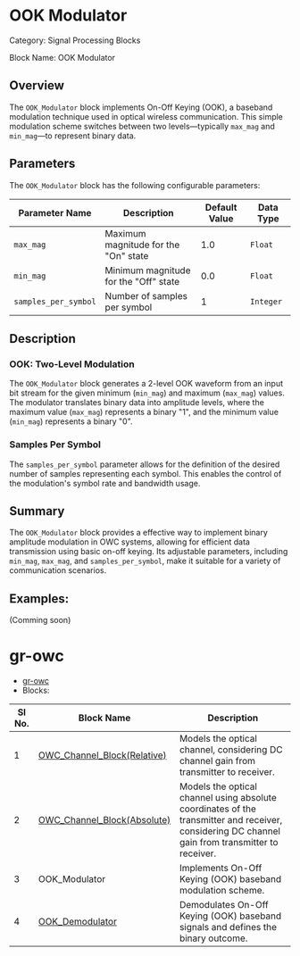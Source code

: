 # OOK Modulator
Category: Signal Processing Blocks

Block Name: OOK Modulator

## Overview
The `OOK_Modulator` block implements On-Off Keying (OOK), a baseband modulation technique used in optical wireless communication. This simple modulation scheme switches between two levels—typically `max_mag` and `min_mag`—to represent binary data.

## Parameters

The `OOK_Modulator` block has the following configurable parameters:

| Parameter Name        | Description                                             | Default Value   | Data Type   |
|-----------------------|---------------------------------------------------------|-----------------|-------------|
| `max_mag`             | Maximum magnitude for the "On" state                    | 1.0             | `Float`     |
| `min_mag`             | Minimum magnitude for the "Off" state                   | 0.0             | `Float`     |
| `samples_per_symbol`  | Number of samples per symbol                            | 1               | `Integer`       |

## Description
### OOK: Two-Level Modulation
The `OOK_Modulator` block generates a 2-level OOK waveform from an input bit stream for the given minimum (`min_mag`) and maximum (`max_mag`) values. The modulator translates binary data into amplitude levels, where the maximum value (`max_mag`) represents a binary "1", and the minimum value (`min_mag`) represents a binary "0".

### Samples Per Symbol
The `samples_per_symbol` parameter allows for the definition of the desired number of samples representing each symbol. This enables the control of the modulation's symbol rate and bandwidth usage.

## Summary
The `OOK_Modulator` block provides a effective way to implement binary amplitude modulation in OWC systems, allowing for efficient data transmission using basic on-off keying. Its adjustable parameters, including `min_mag`, `max_mag`, and `samples_per_symbol`, make it suitable for a variety of communication scenarios.

## Examples:
(Comming soon)

# gr-owc
* [gr-owc](https://github.com/UCaNLabUMB/gr-owc/tree/main)
*  Blocks:
  
| Sl No. | Block Name                    | Description                                                                                               |
|--------|--------------------------------|-----------------------------------------------------------------------------------------------------------|
| 1      | [OWC_Channel_Block(Relative)](https://github.com/UCaNLabUMB/gr-owc/blob/main/docs/gr-owc%3A%20Documentation/Blocks/OWC_Channel_Model(Relative).md)   | Models the optical channel, considering DC channel gain from transmitter to receiver.                     |
| 2      | [OWC_Channel_Block(Absolute)](https://github.com/UCaNLabUMB/gr-owc/blob/main/docs/gr-owc%3A%20Documentation/Blocks/OWC_Channel_Block(Absolute).md)    | Models the optical channel using absolute coordinates of the transmitter and receiver, considering DC channel gain from transmitter to receiver. |
| 3      | OOK_Modulator                  | Implements On-Off Keying (OOK) baseband modulation scheme.                                                |
| 4      | [OOK_Demodulator](https://github.com/UCaNLabUMB/gr-owc/blob/main/docs/gr-owc%3A%20Documentation/Blocks/OOK_Demodulator.md)                | Demodulates On-Off Keying (OOK) baseband signals and defines the binary outcome.                          |

